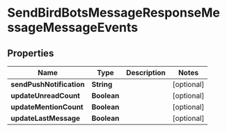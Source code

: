 

# SendBirdBotsMessageResponseMessageMessageEvents


## Properties

| Name | Type | Description | Notes |
|------------ | ------------- | ------------- | -------------|
|**sendPushNotification** | **String** |  |  [optional] |
|**updateUnreadCount** | **Boolean** |  |  [optional] |
|**updateMentionCount** | **Boolean** |  |  [optional] |
|**updateLastMessage** | **Boolean** |  |  [optional] |




